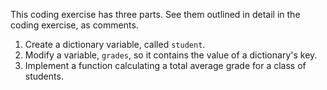 This coding exercise has three parts. See them outlined in detail in the coding exercise, as comments.

1. Create a dictionary variable, called `student`.
2. Modify a variable, `grades`, so it contains the value of a dictionary's key.
3. Implement a function calculating a total average grade for a class of students.